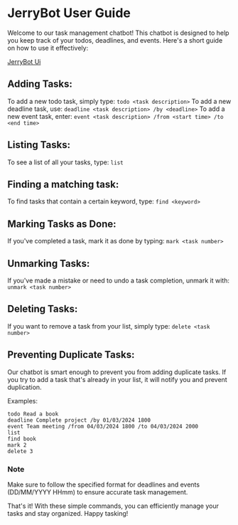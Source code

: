 # JerryBot User Guide

Welcome to our task management chatbot! This chatbot is designed to help you keep track of your todos, deadlines, 
and events. Here's a short guide on how to use it effectively:

[JerryBot Ui](Ui.png)

## Adding Tasks:

To add a new todo task, simply type: `todo <task description>`
To add a new deadline task, use: `deadline <task description> /by <deadline>`
To add a new event task, enter: `event <task description> /from <start time> /to <end time>`

## Listing Tasks:

To see a list of all your tasks, type: `list`

## Finding a matching task:

To find tasks that contain a certain keyword, type: `find <keyword>`

## Marking Tasks as Done:

If you've completed a task, mark it as done by typing: `mark <task number>`

## Unmarking Tasks:

If you've made a mistake or need to undo a task completion, unmark it with: `unmark <task number>`

## Deleting Tasks:

If you want to remove a task from your list, simply type: `delete <task number>`

## Preventing Duplicate Tasks:

Our chatbot is smart enough to prevent you from adding duplicate tasks. If you try to add a task that's already in 
your list, it will notify you and prevent duplication.

Examples:

```
todo Read a book
deadline Complete project /by 01/03/2024 1800
event Team meeting /from 04/03/2024 1800 /to 04/03/2024 2000
list
find book
mark 2
delete 3
```

### Note

Make sure to follow the specified format for deadlines and events (DD/MM/YYYY HHmm) to 
ensure accurate task management.

That's it! With these simple commands, you can efficiently manage your tasks and stay organized. 
Happy tasking!